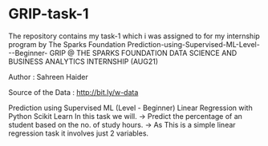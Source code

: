 # GRIP-task-1
The repository contains my task-1 which i was assigned to for my internship program by The Sparks Foundation
Prediction-using-Supervised-ML-Level---Beginner-
GRIP @ THE SPARKS FOUNDATION DATA SCIENCE AND BUSINESS ANALYTICS INTERNSHIP (AUG21)


Author : Sahreen Haider




Source of the Data : http://bit.ly/w-data

Prediction using Supervised ML (Level - Beginner) Linear Regression with Python Scikit Learn
In this task we will.
-> Predict the percentage of an student based on the no. of study hours.
-> As This is a simple linear regression task it involves just 2 variables.
